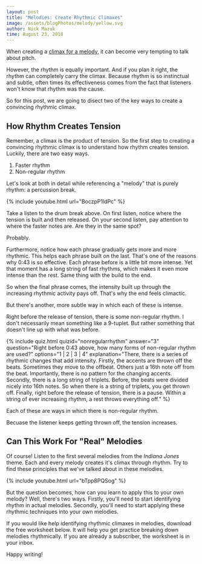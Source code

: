 ```yaml
---
layout: post
title: "Melodies: Create Rhythmic Climaxes"
image: /assets/blogPhotos/melody/yellow.svg
author: Nick Mazuk
time: August 23, 2018
---
```


When creating a [climax for a melody](/blog/4WaysToAddMeaningToYourMelody), it can become very tempting to talk about pitch.

However, the rhythm is equally important. And if you plan it right, the rhythm can completely carry the climax. Because rhythm is so instinctual and subtle, often times its effectiveness comes from the fact that listeners won't know that rhythm was the cause.

So for this post, we are going to disect two of the key ways to create a convincing rhythmic climax.

<!--end-of-intro-->

## How Rhythm Creates Tension

Remember, a climax is the product of tension. So the first step to creating a convincing rhythmic climax is to understand how rhythm creates tension. Luckily, there are two easy ways.

1. Faster rhythm
2. Non-regular rhythm

Let's look at both in detail while referencing a "melody" that is purely rhythm: a percussion break.

{% include youtube.html url="BoczpP1ldPc" %}

Take a listen to the drum break above. On first listen, notice where the tension is built and then released. On your second listen, pay attention to where the faster notes are. Are they in the same spot?

Probably.

Furthermore, notice how each phrase gradually gets more and more rhythmic. This helps each phrase built on the last. That's one of the reasons why 0:43 is so effective. Each phrase before is a little bit more intense. Yet that moment has a long string of fast rhythms, which makes it even more intense than the rest. Same thing with the build to the end.

So when the final phrase comes, the intensity built up through the increasing rhythmic activity pays off. That's why the end feels climactic.

But there's another, more subtle way in which each of these is intense.

Right before the release of tension, there is some non-regular rhythm. I don't necessarily mean something like a 9-tuplet. But rather something that doesn't line up with what was before.

{% include quiz.html quizid="nonregularrhythm" answer="3" question="Right before 0:43 above, how many forms of non-regular rhythm are used?" options="1 | 2 | 3 | 4" explanation="There, there is a series of rhythmic changes that add intensity. Firstly, the accents are thrown off the beats. Sometimes they move to the offbeat. Others just a 16th note off from the beat. Importantly, there is no pattern for the changing accents. Secondly, there is a long string of triplets. Before, the beats were divided nicely into 16th notes. So when there is a string of triplets, you get thrown off. Finally, right before the release of tension, there is a pause. Within a string of ever increasing rhythm, a rest throws everything off." %}

Each of these are ways in which there is non-regular rhythm.

Becuase the listener keeps getting thrown off, the tension increases.

## Can This Work For "Real" Melodies

Of course! Listen to the first several melodies from the *Indiana Jones* theme. Each and every melody creates it's climax through rhythm. Try to find these principles that we've talked about in these melodies.

{% include youtube.html url="bTpp8PQSog" %}

But the question becomes, how can you learn to apply this to your own melody? Well, there's two ways. Firstly, you'll need to start identifying rhythm in actual melodies. Secondly, you'll need to start applying these rhythmic techniques into your own melodies.

If you would like help identifying rhythmic climaxes in melodies, download the free worksheet below. It will help you get practice breaking down melodies rhythmically. If you are already a subscriber, the worksheet is in your inbox.

Happy writing!
